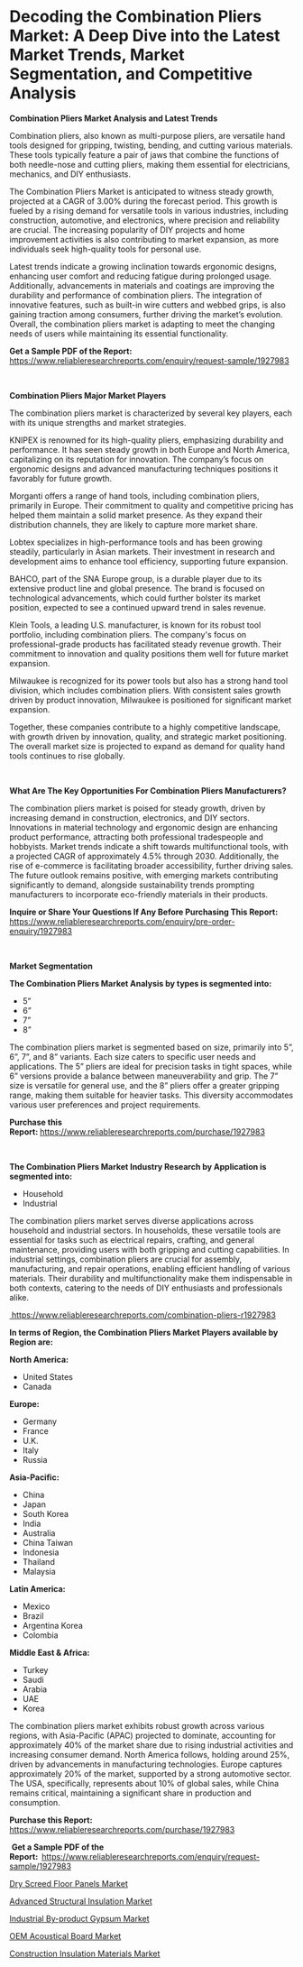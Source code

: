 <p><h1>Decoding the Combination Pliers Market: A Deep Dive into the Latest Market Trends, Market Segmentation, and Competitive Analysis</h1></p><p><strong>Combination Pliers Market Analysis and Latest Trends</strong></p>
<p><p>Combination pliers, also known as multi-purpose pliers, are versatile hand tools designed for gripping, twisting, bending, and cutting various materials. These tools typically feature a pair of jaws that combine the functions of both needle-nose and cutting pliers, making them essential for electricians, mechanics, and DIY enthusiasts.</p><p>The Combination Pliers Market is anticipated to witness steady growth, projected at a CAGR of 3.00% during the forecast period. This growth is fueled by a rising demand for versatile tools in various industries, including construction, automotive, and electronics, where precision and reliability are crucial. The increasing popularity of DIY projects and home improvement activities is also contributing to market expansion, as more individuals seek high-quality tools for personal use.</p><p>Latest trends indicate a growing inclination towards ergonomic designs, enhancing user comfort and reducing fatigue during prolonged usage. Additionally, advancements in materials and coatings are improving the durability and performance of combination pliers. The integration of innovative features, such as built-in wire cutters and webbed grips, is also gaining traction among consumers, further driving the market’s evolution. Overall, the combination pliers market is adapting to meet the changing needs of users while maintaining its essential functionality.</p></p>
<p><strong>Get a Sample PDF of the Report:&nbsp;</strong> <a href="https://www.reliableresearchreports.com/enquiry/request-sample/1927983?utm_campaign=32&utm_medium=2&utm_source=Github&utm_content=ia&utm_term=15012025&utm_id=combination-pliers">https://www.reliableresearchreports.com/enquiry/request-sample/1927983</a></p>
<p>&nbsp;</p>
<p><strong>Combination Pliers Major Market Players</strong></p>
<p><p>The combination pliers market is characterized by several key players, each with its unique strengths and market strategies. </p><p>KNIPEX is renowned for its high-quality pliers, emphasizing durability and performance. It has seen steady growth in both Europe and North America, capitalizing on its reputation for innovation. The company’s focus on ergonomic designs and advanced manufacturing techniques positions it favorably for future growth.</p><p>Morganti offers a range of hand tools, including combination pliers, primarily in Europe. Their commitment to quality and competitive pricing has helped them maintain a solid market presence. As they expand their distribution channels, they are likely to capture more market share.</p><p>Lobtex specializes in high-performance tools and has been growing steadily, particularly in Asian markets. Their investment in research and development aims to enhance tool efficiency, supporting future expansion.</p><p>BAHCO, part of the SNA Europe group, is a durable player due to its extensive product line and global presence. The brand is focused on technological advancements, which could further bolster its market position, expected to see a continued upward trend in sales revenue.</p><p>Klein Tools, a leading U.S. manufacturer, is known for its robust tool portfolio, including combination pliers. The company's focus on professional-grade products has facilitated steady revenue growth. Their commitment to innovation and quality positions them well for future market expansion.</p><p>Milwaukee is recognized for its power tools but also has a strong hand tool division, which includes combination pliers. With consistent sales growth driven by product innovation, Milwaukee is positioned for significant market expansion.</p><p>Together, these companies contribute to a highly competitive landscape, with growth driven by innovation, quality, and strategic market positioning. The overall market size is projected to expand as demand for quality hand tools continues to rise globally.</p></p>
<p>&nbsp;</p>
<p><strong>What Are The Key Opportunities For Combination Pliers Manufacturers?</strong></p>
<p><p>The combination pliers market is poised for steady growth, driven by increasing demand in construction, electronics, and DIY sectors. Innovations in material technology and ergonomic design are enhancing product performance, attracting both professional tradespeople and hobbyists. Market trends indicate a shift towards multifunctional tools, with a projected CAGR of approximately 4.5% through 2030. Additionally, the rise of e-commerce is facilitating broader accessibility, further driving sales. The future outlook remains positive, with emerging markets contributing significantly to demand, alongside sustainability trends prompting manufacturers to incorporate eco-friendly materials in their products.</p></p>
<p><strong>Inquire or Share Your Questions If Any Before Purchasing This Report:</strong> <a href="https://www.reliableresearchreports.com/enquiry/pre-order-enquiry/1927983?utm_campaign=32&utm_medium=2&utm_source=Github&utm_content=ia&utm_term=15012025&utm_id=combination-pliers">https://www.reliableresearchreports.com/enquiry/pre-order-enquiry/1927983</a></p>
<p>&nbsp;</p>
<p><strong>Market Segmentation</strong></p>
<p><strong>The Combination Pliers Market Analysis by types is segmented into:</strong></p>
<p><ul><li>5”</li><li>6”</li><li>7”</li><li>8”</li></ul></p>
<p><p>The combination pliers market is segmented based on size, primarily into 5”, 6”, 7”, and 8” variants. Each size caters to specific user needs and applications. The 5” pliers are ideal for precision tasks in tight spaces, while 6” versions provide a balance between maneuverability and grip. The 7” size is versatile for general use, and the 8” pliers offer a greater gripping range, making them suitable for heavier tasks. This diversity accommodates various user preferences and project requirements.</p></p>
<p><strong>Purchase this Report:&nbsp;</strong><a href="https://www.reliableresearchreports.com/purchase/1927983?utm_campaign=32&utm_medium=2&utm_source=Github&utm_content=ia&utm_term=15012025&utm_id=combination-pliers">https://www.reliableresearchreports.com/purchase/1927983</a></p>
<p>&nbsp;</p>
<p><strong>The Combination Pliers Market Industry Research by Application is segmented into:</strong></p>
<p><ul><li>Household</li><li>Industrial</li></ul></p>
<p><p>The combination pliers market serves diverse applications across household and industrial sectors. In households, these versatile tools are essential for tasks such as electrical repairs, crafting, and general maintenance, providing users with both gripping and cutting capabilities. In industrial settings, combination pliers are crucial for assembly, manufacturing, and repair operations, enabling efficient handling of various materials. Their durability and multifunctionality make them indispensable in both contexts, catering to the needs of DIY enthusiasts and professionals alike.</p></p>
<p><a href="https://www.reliableresearchreports.com/combination-pliers-r1927983?utm_campaign=32&utm_medium=2&utm_source=Github&utm_content=ia&utm_term=15012025&utm_id=combination-pliers">&nbsp;https://www.reliableresearchreports.com/combination-pliers-r1927983</a></p>
<p><strong>In terms of Region, the Combination Pliers Market Players available by Region are:</strong></p>
<p>
    <p> <strong> North America: </strong>
        <ul>
            <li>United States</li>
            <li>Canada</li>
        </ul>
        </p> 
    <p> <strong> Europe: </strong>
        <ul>
            <li>Germany</li>
            <li>France</li>
            <li>U.K.</li>
            <li>Italy</li>
            <li>Russia</li>
        </ul>
        </p> 
    <p> <strong> Asia-Pacific: </strong>
        <ul>
            <li>China</li>
            <li>Japan</li>
            <li>South Korea</li>
            <li>India</li>
            <li>Australia</li>
            <li>China Taiwan</li>
            <li>Indonesia</li>
            <li>Thailand</li>
            <li>Malaysia</li>
        </ul>
        </p> 
    <p> <strong> Latin America: </strong>
        <ul>
            <li>Mexico</li>
            <li>Brazil</li>
            <li>Argentina Korea</li>
            <li>Colombia</li>
        </ul>
        </p> 
    <p> <strong> Middle East & Africa: </strong>
        <ul>
            <li>Turkey</li>
            <li>Saudi</li>
            <li>Arabia</li>
            <li>UAE</li>
            <li>Korea</li>
        </ul>
    </p>
    </p>
<p><p>The combination pliers market exhibits robust growth across various regions, with Asia-Pacific (APAC) projected to dominate, accounting for approximately 40% of the market share due to rising industrial activities and increasing consumer demand. North America follows, holding around 25%, driven by advancements in manufacturing technologies. Europe captures approximately 20% of the market, supported by a strong automotive sector. The USA, specifically, represents about 10% of global sales, while China remains critical, maintaining a significant share in production and consumption.</p></p>
<p><strong>Purchase this Report: </strong><a href="https://www.reliableresearchreports.com/purchase/1927983?utm_campaign=32&utm_medium=2&utm_source=Github&utm_content=ia&utm_term=15012025&utm_id=combination-pliers">https://www.reliableresearchreports.com/purchase/1927983</a></p>
<p>&nbsp;<strong>Get a Sample PDF of the Report:&nbsp;&nbsp;</strong><a href="https://www.reliableresearchreports.com/enquiry/request-sample/1927983?utm_campaign=32&utm_medium=2&utm_source=Github&utm_content=ia&utm_term=15012025&utm_id=combination-pliers">https://www.reliableresearchreports.com/enquiry/request-sample/1927983</a></p>
<p><strong></strong></p>
<p><p><a href="https://github.com/JakirUddin651/Market-Research-Report-List-1/blob/main/dry-screed-floor-panels-market.md?utm_campaign=32&utm_medium=2&utm_source=Github&utm_content=ia&utm_term=15012025&utm_id=combination-pliers">Dry Screed Floor Panels Market</a></p><p><a href="https://github.com/irfadac/Market-Research-Report-List-5/blob/main/advanced-structural-insulation-market.md?utm_campaign=32&utm_medium=2&utm_source=Github&utm_content=ia&utm_term=15012025&utm_id=combination-pliers">Advanced Structural Insulation Market</a></p><p><a href="https://github.com/gerdabatiskzv9/Market-Research-Report-List-1/blob/main/industrial-by-product-gypsum-market.md?utm_campaign=32&utm_medium=2&utm_source=Github&utm_content=ia&utm_term=15012025&utm_id=combination-pliers">Industrial By-product Gypsum Market</a></p><p><a href="https://github.com/justalichtenberger/Market-Research-Report-List-1/blob/main/oem-acoustical-board-market.md?utm_campaign=32&utm_medium=2&utm_source=Github&utm_content=ia&utm_term=15012025&utm_id=combination-pliers">OEM Acoustical Board Market</a></p><p><a href="https://github.com/bensemilia864/Market-Research-Report-List-1/blob/main/construction-insulation-materials-market.md?utm_campaign=32&utm_medium=2&utm_source=Github&utm_content=ia&utm_term=15012025&utm_id=combination-pliers">Construction Insulation Materials Market</a></p></p>